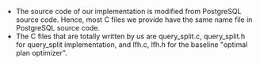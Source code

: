 * The source code of our implementation is modified from PostgreSQL source code. Hence, most C files we provide have the same name file in PostgreSQL source code.
* The C files that are totally written by us are query_split.c, query_split.h for query_split implementation, and lfh.c, lfh.h for the baseline "optimal plan optimizer".
